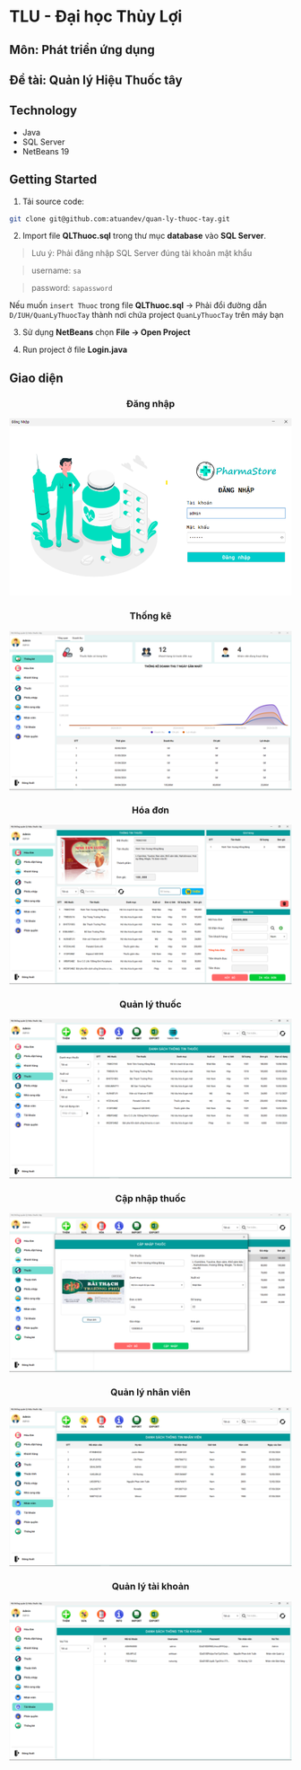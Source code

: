 # TLU - Đại học Thủy Lợi
## Môn: Phát triển ứng dụng
## Đề tài: **Quản lý Hiệu Thuốc tây**

## Technology
- Java
- SQL Server
- NetBeans 19

## Getting Started
1. Tải source code:
```sh
git clone git@github.com:atuandev/quan-ly-thuoc-tay.git
```
2. Import file **QLThuoc.sql** trong thư mục **database** vào **SQL Server**.
>Lưu ý: Phải đăng nhập SQL Server đúng tài khoản mật khẩu

>username: `sa`

>password: `sapassword`

Nếu muốn `insert Thuoc` trong file **QLThuoc.sql** -> Phải đổi đường dẫn `D/IUH/QuanLyThuocTay` thành nơi chứa project `QuanLyThuocTay` trên máy bạn

3. Sử dụng **NetBeans** chọn **File -> Open Project**

4. Run project ở file **Login.java**

## Giao diện 

<h3 align="center">Đăng nhập</h3>
<img src="./image/login.png" />

<h3 align="center">Thống kê</h3>
<img src="./image/thong-ke.png" />

<h3 align="center">Hóa đơn</h3>
<img src="./image/hoa-don.png" />

<h3 align="center">Quản lý thuốc</h3>
<img src="./image/thuoc.png" />

<h3 align="center">Cập nhập thuốc</h3>
<img src="./image/update-thuoc.png" />

<h3 align="center">Quản lý nhân viên</h3>
<img src="./image/nhan-vien.png" />

<h3 align="center">Quản lý tài khoản</h3>
<img src="./image/tai-khoan.png" />
